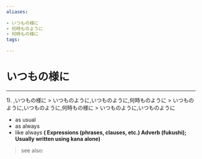```yaml
---
aliases:
    
- いつもの様に
- 何時ものように
- 何時もの様に
tags:
    
---
```


# いつもの様に
---
1).
,いつもの様に > いつものように,いつものように,何時ものように > いつものように,いつものように,何時もの様に > いつものように,いつものように

- as usual
- as always
- like always
**( Expressions (phrases, clauses, etc.) Adverb (fukushi); Usually written using kana alone)**
> see also: 
            